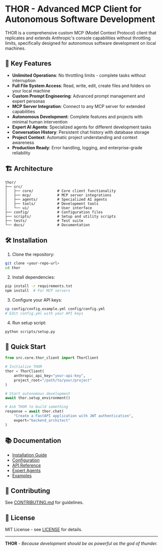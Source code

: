 # THOR - Advanced MCP Client for Autonomous Software Development

THOR is a comprehensive custom MCP (Model Context Protocol) client that replicates and extends Anthropic's console capabilities without throttling limits, specifically designed for autonomous software development on local machines.

## 🚀 Key Features

- **Unlimited Operations**: No throttling limits - complete tasks without interruption
- **Full File System Access**: Read, write, edit, create files and folders on your local machine
- **Custom Prompt Engineering**: Advanced prompt management and expert personas
- **MCP Server Integration**: Connect to any MCP server for extended capabilities
- **Autonomous Development**: Complete features and projects with minimal human intervention
- **Expert AI Agents**: Specialized agents for different development tasks
- **Conversation History**: Persistent chat history with database storage
- **Project Context**: Automatic project understanding and context awareness
- **Production Ready**: Error handling, logging, and enterprise-grade reliability

## 🏗️ Architecture

```
thor/
├── src/
│   ├── core/           # Core client functionality
│   ├── mcp/            # MCP server integrations
│   ├── agents/         # Specialized AI agents
│   ├── tools/          # Development tools
│   └── ui/             # User interface
├── config/             # Configuration files
├── scripts/            # Setup and utility scripts
├── tests/              # Test suite
└── docs/               # Documentation
```

## 🛠️ Installation

1. Clone the repository:
```bash
git clone <your-repo-url>
cd thor
```

2. Install dependencies:
```bash
pip install -r requirements.txt
npm install  # For MCP servers
```

3. Configure your API keys:
```bash
cp config/config.example.yml config/config.yml
# Edit config.yml with your API keys
```

4. Run setup script:
```bash
python scripts/setup.py
```

## 🎯 Quick Start

```python
from src.core.thor_client import ThorClient

# Initialize THOR
thor = ThorClient(
    anthropic_api_key="your-api-key",
    project_root="/path/to/your/project"
)

# Start autonomous development
await thor.setup_environment()

# Ask THOR to build something
response = await thor.chat(
    "Create a FastAPI application with JWT authentication",
    expert="backend_architect"
)
```

## 📚 Documentation

- [Installation Guide](docs/installation.md)
- [Configuration](docs/configuration.md)
- [API Reference](docs/api.md)
- [Expert Agents](docs/agents.md)
- [Examples](docs/examples.md)

## 🤝 Contributing

See [CONTRIBUTING.md](CONTRIBUTING.md) for guidelines.

## 📄 License

MIT License - see [LICENSE](LICENSE) for details.

---

**THOR** - *Because development should be as powerful as the god of thunder.*
